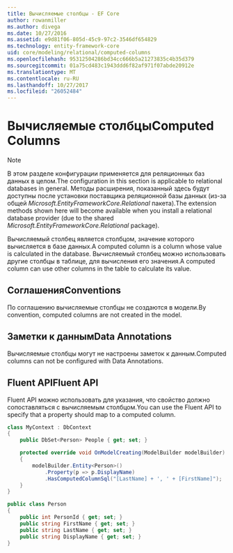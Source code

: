 ```yaml
---
title: Вычисляемые столбцы - EF Core
author: rowanmiller
ms.author: divega
ms.date: 10/27/2016
ms.assetid: e9d81f06-805d-45c9-97c2-3546df654829
ms.technology: entity-framework-core
uid: core/modeling/relational/computed-columns
ms.openlocfilehash: 95312504286bd34cc666b5a21273835c4b35d379
ms.sourcegitcommit: 01a75cd483c1943ddd6f82af971f07abde20912e
ms.translationtype: MT
ms.contentlocale: ru-RU
ms.lasthandoff: 10/27/2017
ms.locfileid: "26052484"
---
```

# <a name="computed-columns"></a><span data-ttu-id="df82a-102">Вычисляемые столбцы</span><span class="sxs-lookup"><span data-stu-id="df82a-102">Computed Columns</span></span>

> [!NOTE]  
> <span data-ttu-id="df82a-103">В этом разделе конфигурации применяется для реляционных баз данных в целом.</span><span class="sxs-lookup"><span data-stu-id="df82a-103">The configuration in this section is applicable to relational databases in general.</span></span> <span data-ttu-id="df82a-104">Методы расширения, показанный здесь будут доступны после установки поставщика реляционной базы данных (из-за общей *Microsoft.EntityFrameworkCore.Relational* пакета).</span><span class="sxs-lookup"><span data-stu-id="df82a-104">The extension methods shown here will become available when you install a relational database provider (due to the shared *Microsoft.EntityFrameworkCore.Relational* package).</span></span>

<span data-ttu-id="df82a-105">Вычисляемый столбец является столбцом, значение которого вычисляется в базе данных.</span><span class="sxs-lookup"><span data-stu-id="df82a-105">A computed column is a column whose value is calculated in the database.</span></span> <span data-ttu-id="df82a-106">Вычисляемый столбец можно использовать другие столбцы в таблице, для вычисления его значения.</span><span class="sxs-lookup"><span data-stu-id="df82a-106">A computed column can use other columns in the table to calculate its value.</span></span>

## <a name="conventions"></a><span data-ttu-id="df82a-107">Соглашения</span><span class="sxs-lookup"><span data-stu-id="df82a-107">Conventions</span></span>

<span data-ttu-id="df82a-108">По соглашению вычисляемые столбцы не создаются в модели.</span><span class="sxs-lookup"><span data-stu-id="df82a-108">By convention, computed columns are not created in the model.</span></span>

## <a name="data-annotations"></a><span data-ttu-id="df82a-109">Заметки к данным</span><span class="sxs-lookup"><span data-stu-id="df82a-109">Data Annotations</span></span>

<span data-ttu-id="df82a-110">Вычисляемые столбцы могут не настроены заметок к данным.</span><span class="sxs-lookup"><span data-stu-id="df82a-110">Computed columns can not be configured with Data Annotations.</span></span>

## <a name="fluent-api"></a><span data-ttu-id="df82a-111">Fluent API</span><span class="sxs-lookup"><span data-stu-id="df82a-111">Fluent API</span></span>

<span data-ttu-id="df82a-112">Fluent API можно использовать для указания, что свойство должно сопоставляться с вычисляемым столбцом.</span><span class="sxs-lookup"><span data-stu-id="df82a-112">You can use the Fluent API to specify that a property should map to a computed column.</span></span>

<!-- [!code-csharp[Main](samples/core/relational/Modeling/FluentAPI/Samples/Relational/ComputedColumn.cs?highlight=9)] -->
``` csharp
class MyContext : DbContext
{
    public DbSet<Person> People { get; set; }

    protected override void OnModelCreating(ModelBuilder modelBuilder)
    {
        modelBuilder.Entity<Person>()
            .Property(p => p.DisplayName)
            .HasComputedColumnSql("[LastName] + ', ' + [FirstName]");
    }
}

public class Person
{
    public int PersonId { get; set; }
    public string FirstName { get; set; }
    public string LastName { get; set; }
    public string DisplayName { get; set; }
}
```
